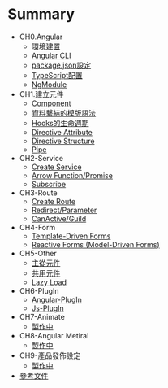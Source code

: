 # Summary

* CH0.Angular
    * [環境建置](BASE/CREATE.md)
    * [Angular CLI](BASE/CLI.md)
    * [package.json設定](BASE/PACKAGE.md)
    * [TypeScript配置](BASE/TYPESCRIPT.md)
    * [NgModule](BASE/NGMODEL.md)
* CH1.建立元件
    * [Component](COMPONENT/COMPONENT.md)
    * [資料繫結的模版語法](COMPONENT/DATABIND.md)
    * [Hooks的生命週期](COMPONENT/LIFECYCLE.md)
    * [Directive Attribute](COMPONENT/DIRECTIVE1.md)
    * [Directive Structure](COMPONENT/DIRECTIVE2.md)
    * [Pipe](COMPONENT/PIPE.md)
* CH2-Service
    * [Create Service](README.md)
    * [Arrow Function/Promise](README.md)
    * [Subscribe](README.md)
* CH3-Route
    * [Create Route](README.md)
    * [Redirect/Parameter](README.md)
    * [CanActive/Guild](README.md)
* CH4-Form
    * [Template-Driven Forms](README.md)
    * [Reactive Forms (Model-Driven Forms)](README.md)
* CH5-Other
    * [主從元件](README.md)
    * [共用元件](README.md)
    * [Lazy Load](README.md)
* CH6-PlugIn
    * [Angular-PlugIn](README.md)
    * [Js-PlugIn](README.md)
* CH7-Animate
    * [製作中](README.md)
* CH8-Angular Metiral
    * [製作中](README.md)
* CH9-產品發佈設定
    * [製作中](README.md)
* [參考文件](REFERENCE.md)